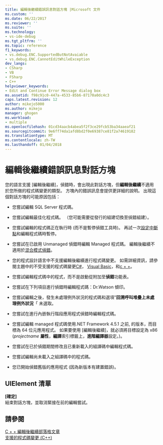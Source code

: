 ```yaml
---
title: 編輯後繼續錯誤訊息對話方塊 |Microsoft 文件
ms.custom: ''
ms.date: 06/22/2017
ms.reviewer: ''
ms.suite: ''
ms.technology:
- vs-ide-debug
ms.tgt_pltfrm: ''
ms.topic: reference
f1_keywords:
- vs.debug.ENC.SupportedButNotAvaiable
- vs.debug.ENC.CannotEditWhileException
dev_langs:
- CSharp
- VB
- FSharp
- C++
helpviewer_keywords:
- Edit and Continue Error Message dialog box
ms.assetid: f98c91c0-447a-4533-85b6-87170a0dc4c3
caps.latest.revision: 12
author: mikejo5000
ms.author: mikejo
manager: ghogen
ms.workload:
- multiple
ms.openlocfilehash: 01cd34aacb4abea5f2f3ce29fcb53ba34aaeaf21
ms.sourcegitcommit: 9e6ff74da1afd8bd2f0e69387ce81f2a74619182
ms.translationtype: MT
ms.contentlocale: zh-TW
ms.lasthandoff: 01/04/2018
---
```

# <a name="edit-and-continue-error-message-dialog-box"></a>編輯後繼續錯誤訊息對話方塊
您的語言支援 [編輯後繼續]，偵錯時，會出現此對話方塊，但**編輯後繼續**不適用於您所做的程式碼變更的類型。 方塊內的錯誤訊息會提供更詳細的說明。 出現這個對話方塊的可能原因包括：  

-   您嘗試編輯 SQL Server 程式碼。

-   您嘗試編輯最佳化程式碼。 （您可能需要從發行的組建切換至偵錯組建）。

-   您嘗試編輯的程式碼正在執行時 (而不是暫停偵錯工具時)。 再試一次[設定中斷點](../debugger/using-breakpoints.md)和編輯程式碼時暫停。

-   您嘗試在已啟用 Unmanaged 偵錯時編輯 Managed 程式碼。 編輯後繼續不適用於[混合模式偵錯](../debugger/how-to-debug-in-mixed-mode.md)。

-   您的程式設計語言中不支援編輯後繼續進行程式碼變更。 如需詳細資訊，請參閱主題中的不受支援的程式碼變更[C#](../debugger/supported-code-changes-csharp.md)， [Visual Basic](../debugger/unsupported-edits-in-visual-basic-edit-and-continue.md)，和[c + +](../debugger/supported-code-changes-cpp.md)。
  
-   您嘗試編輯程式碼中的程式，而不是啟動從附加至**偵錯**功能表。  
  
-   您嘗試在下列項目進行偵錯時編輯程式碼：Dr.Watson 傾印。  
  
-   您嘗試編輯之後，發生未處理例外狀況的程式碼和選項"**回溯呼叫堆疊上未處理例外狀況**「 未選取。  
  
-   您嘗試在進行內嵌執行階段應用程式偵錯時編輯程式碼。
  
-   您嘗試編輯 managed 程式碼使用.NET Framework 4.5.1 之前, 的版本，而目標為 64 位元應用程式。 如果要使用 [編輯後繼續]，就必須將目標設定為 x86  (*projectname* **屬性**，**編譯**索引標籤上，**進階編譯器**設定。)。  
  
-   您嘗試在已於偵錯期間修改且已重新載入的組譯碼中編輯程式碼。  
  
-   您嘗試編輯尚未載入之組譯碼中的程式碼。  
  
-   您已開始偵錯舊版的應用程式 (因為新版本有建置錯誤)。
  
## <a name="uielement-list"></a>UIElement 清單  
 **[確定]**  
 結束對話方塊，並取消緊接在前的編輯嘗試。  
  
## <a name="see-also"></a>請參閱  
 [C + + 編輯後繼續部落格文章](https://blogs.msdn.microsoft.com/vcblog/2016/07/01/c-edit-and-continue-in-visual-studio-2015-update-3/)  
 [支援的程式碼變更 (C++)](../debugger/supported-code-changes-cpp.md)